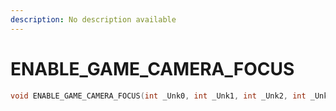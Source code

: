 ```yaml
---
description: No description available 
---
```


# ENABLE_GAME_CAMERA_FOCUS

```cpp
void ENABLE_GAME_CAMERA_FOCUS(int _Unk0, int _Unk1, int _Unk2, int _Unk3, int _Unk4, int _Unk5, int _Unk6, int _Unk7);
```